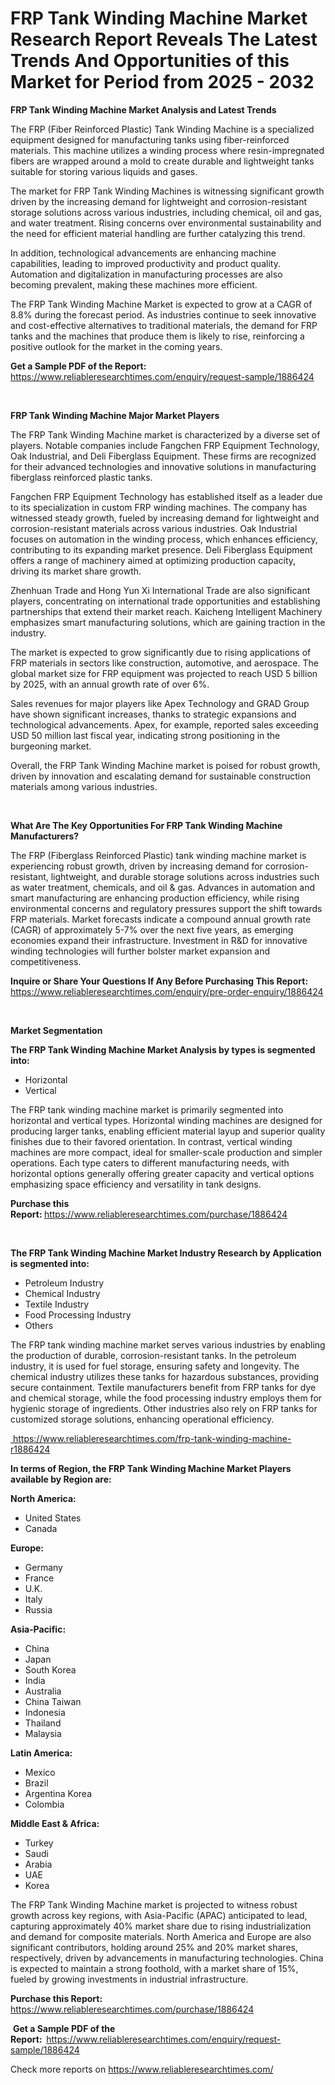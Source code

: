 <p><h1>FRP Tank Winding Machine Market Research Report Reveals The Latest Trends And Opportunities of this Market for Period from 2025 - 2032</h1></p><p><strong>FRP Tank Winding Machine Market Analysis and Latest Trends</strong></p>
<p><p>The FRP (Fiber Reinforced Plastic) Tank Winding Machine is a specialized equipment designed for manufacturing tanks using fiber-reinforced materials. This machine utilizes a winding process where resin-impregnated fibers are wrapped around a mold to create durable and lightweight tanks suitable for storing various liquids and gases. </p><p>The market for FRP Tank Winding Machines is witnessing significant growth driven by the increasing demand for lightweight and corrosion-resistant storage solutions across various industries, including chemical, oil and gas, and water treatment. Rising concerns over environmental sustainability and the need for efficient material handling are further catalyzing this trend. </p><p>In addition, technological advancements are enhancing machine capabilities, leading to improved productivity and product quality. Automation and digitalization in manufacturing processes are also becoming prevalent, making these machines more efficient. </p><p>The FRP Tank Winding Machine Market is expected to grow at a CAGR of 8.8% during the forecast period. As industries continue to seek innovative and cost-effective alternatives to traditional materials, the demand for FRP tanks and the machines that produce them is likely to rise, reinforcing a positive outlook for the market in the coming years.</p></p>
<p><strong>Get a Sample PDF of the Report:&nbsp;</strong> <a href="https://www.reliableresearchtimes.com/enquiry/request-sample/1886424?utm_campaign=2719&utm_medium=2&utm_source=Github&utm_content=ia&utm_term=10042025&utm_id=frp-tank-winding-machine">https://www.reliableresearchtimes.com/enquiry/request-sample/1886424</a></p>
<p>&nbsp;</p>
<p><strong>FRP Tank Winding Machine Major Market Players</strong></p>
<p><p>The FRP Tank Winding Machine market is characterized by a diverse set of players. Notable companies include Fangchen FRP Equipment Technology, Oak Industrial, and Deli Fiberglass Equipment. These firms are recognized for their advanced technologies and innovative solutions in manufacturing fiberglass reinforced plastic tanks.</p><p>Fangchen FRP Equipment Technology has established itself as a leader due to its specialization in custom FRP winding machines. The company has witnessed steady growth, fueled by increasing demand for lightweight and corrosion-resistant materials across various industries. Oak Industrial focuses on automation in the winding process, which enhances efficiency, contributing to its expanding market presence. Deli Fiberglass Equipment offers a range of machinery aimed at optimizing production capacity, driving its market share growth.</p><p>Zhenhuan Trade and Hong Yun Xi International Trade are also significant players, concentrating on international trade opportunities and establishing partnerships that extend their market reach. Kaicheng Intelligent Machinery emphasizes smart manufacturing solutions, which are gaining traction in the industry.</p><p>The market is expected to grow significantly due to rising applications of FRP materials in sectors like construction, automotive, and aerospace. The global market size for FRP equipment was projected to reach USD 5 billion by 2025, with an annual growth rate of over 6%.</p><p>Sales revenues for major players like Apex Technology and GRAD Group have shown significant increases, thanks to strategic expansions and technological advancements. Apex, for example, reported sales exceeding USD 50 million last fiscal year, indicating strong positioning in the burgeoning market.</p><p>Overall, the FRP Tank Winding Machine market is poised for robust growth, driven by innovation and escalating demand for sustainable construction materials among various industries.</p></p>
<p>&nbsp;</p>
<p><strong>What Are The Key Opportunities For FRP Tank Winding Machine Manufacturers?</strong></p>
<p><p>The FRP (Fiberglass Reinforced Plastic) tank winding machine market is experiencing robust growth, driven by increasing demand for corrosion-resistant, lightweight, and durable storage solutions across industries such as water treatment, chemicals, and oil & gas. Advances in automation and smart manufacturing are enhancing production efficiency, while rising environmental concerns and regulatory pressures support the shift towards FRP materials. Market forecasts indicate a compound annual growth rate (CAGR) of approximately 5-7% over the next five years, as emerging economies expand their infrastructure. Investment in R&D for innovative winding technologies will further bolster market expansion and competitiveness.</p></p>
<p><strong>Inquire or Share Your Questions If Any Before Purchasing This Report:</strong> <a href="https://www.reliableresearchtimes.com/enquiry/pre-order-enquiry/1886424?utm_campaign=2719&utm_medium=2&utm_source=Github&utm_content=ia&utm_term=10042025&utm_id=frp-tank-winding-machine">https://www.reliableresearchtimes.com/enquiry/pre-order-enquiry/1886424</a></p>
<p>&nbsp;</p>
<p><strong>Market Segmentation</strong></p>
<p><strong>The FRP Tank Winding Machine Market Analysis by types is segmented into:</strong></p>
<p><ul><li>Horizontal</li><li>Vertical</li></ul></p>
<p><p>The FRP tank winding machine market is primarily segmented into horizontal and vertical types. Horizontal winding machines are designed for producing larger tanks, enabling efficient material layup and superior quality finishes due to their favored orientation. In contrast, vertical winding machines are more compact, ideal for smaller-scale production and simpler operations. Each type caters to different manufacturing needs, with horizontal options generally offering greater capacity and vertical options emphasizing space efficiency and versatility in tank designs.</p></p>
<p><strong>Purchase this Report:&nbsp;</strong><a href="https://www.reliableresearchtimes.com/purchase/1886424?utm_campaign=2719&utm_medium=2&utm_source=Github&utm_content=ia&utm_term=10042025&utm_id=frp-tank-winding-machine">https://www.reliableresearchtimes.com/purchase/1886424</a></p>
<p>&nbsp;</p>
<p><strong>The FRP Tank Winding Machine Market Industry Research by Application is segmented into:</strong></p>
<p><ul><li>Petroleum Industry</li><li>Chemical Industry</li><li>Textile Industry</li><li>Food Processing Industry</li><li>Others</li></ul></p>
<p><p>The FRP tank winding machine market serves various industries by enabling the production of durable, corrosion-resistant tanks. In the petroleum industry, it is used for fuel storage, ensuring safety and longevity. The chemical industry utilizes these tanks for hazardous substances, providing secure containment. Textile manufacturers benefit from FRP tanks for dye and chemical storage, while the food processing industry employs them for hygienic storage of ingredients. Other industries also rely on FRP tanks for customized storage solutions, enhancing operational efficiency.</p></p>
<p><a href="https://www.reliableresearchtimes.com/frp-tank-winding-machine-r1886424?utm_campaign=2719&utm_medium=2&utm_source=Github&utm_content=ia&utm_term=10042025&utm_id=frp-tank-winding-machine">&nbsp;https://www.reliableresearchtimes.com/frp-tank-winding-machine-r1886424</a></p>
<p><strong>In terms of Region, the FRP Tank Winding Machine Market Players available by Region are:</strong></p>
<p>
    <p> <strong> North America: </strong>
        <ul>
            <li>United States</li>
            <li>Canada</li>
        </ul>
        </p> 
    <p> <strong> Europe: </strong>
        <ul>
            <li>Germany</li>
            <li>France</li>
            <li>U.K.</li>
            <li>Italy</li>
            <li>Russia</li>
        </ul>
        </p> 
    <p> <strong> Asia-Pacific: </strong>
        <ul>
            <li>China</li>
            <li>Japan</li>
            <li>South Korea</li>
            <li>India</li>
            <li>Australia</li>
            <li>China Taiwan</li>
            <li>Indonesia</li>
            <li>Thailand</li>
            <li>Malaysia</li>
        </ul>
        </p> 
    <p> <strong> Latin America: </strong>
        <ul>
            <li>Mexico</li>
            <li>Brazil</li>
            <li>Argentina Korea</li>
            <li>Colombia</li>
        </ul>
        </p> 
    <p> <strong> Middle East & Africa: </strong>
        <ul>
            <li>Turkey</li>
            <li>Saudi</li>
            <li>Arabia</li>
            <li>UAE</li>
            <li>Korea</li>
        </ul>
    </p>
    </p>
<p><p>The FRP Tank Winding Machine market is projected to witness robust growth across key regions, with Asia-Pacific (APAC) anticipated to lead, capturing approximately 40% market share due to rising industrialization and demand for composite materials. North America and Europe are also significant contributors, holding around 25% and 20% market shares, respectively, driven by advancements in manufacturing technologies. China is expected to maintain a strong foothold, with a market share of 15%, fueled by growing investments in industrial infrastructure.</p></p>
<p><strong>Purchase this Report: </strong><a href="https://www.reliableresearchtimes.com/purchase/1886424?utm_campaign=2719&utm_medium=2&utm_source=Github&utm_content=ia&utm_term=10042025&utm_id=frp-tank-winding-machine">https://www.reliableresearchtimes.com/purchase/1886424</a></p>
<p>&nbsp;<strong>Get a Sample PDF of the Report:&nbsp;&nbsp;</strong><a href="https://www.reliableresearchtimes.com/enquiry/request-sample/1886424?utm_campaign=2719&utm_medium=2&utm_source=Github&utm_content=ia&utm_term=10042025&utm_id=frp-tank-winding-machine">https://www.reliableresearchtimes.com/enquiry/request-sample/1886424</a></p>
<p><strong></strong></p>
<p>Check more reports on <a href="https://www.reliableresearchtimes.com/?utm_campaign=2719&utm_medium=2&utm_source=Github&utm_content=ia&utm_term=10042025&utm_id=frp-tank-winding-machine">https://www.reliableresearchtimes.com/</a></p>